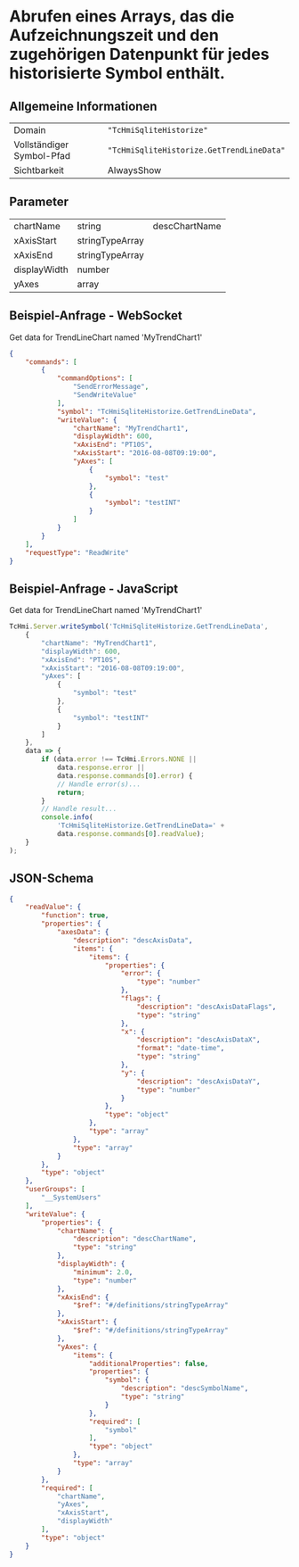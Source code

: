 # Abrufen eines Arrays, das die Aufzeichnungszeit und den zugehörigen Datenpunkt für jedes historisierte Symbol enthält.

## Allgemeine Informationen

|  |  |
| - | - |
| Domain | `"TcHmiSqliteHistorize"` |
| Vollständiger Symbol-Pfad | `"TcHmiSqliteHistorize.GetTrendLineData"` |
| Sichtbarkeit | AlwaysShow |

## Parameter

|  |  |  |
| - | - | - |
| chartName | string | descChartName |
| xAxisStart | stringTypeArray |  |
| xAxisEnd | stringTypeArray |  |
| displayWidth | number |  |
| yAxes | array |  |

## Beispiel-Anfrage - WebSocket

Get data for TrendLineChart named 'MyTrendChart1'
```json
{
    "commands": [
        {
            "commandOptions": [
                "SendErrorMessage",
                "SendWriteValue"
            ],
            "symbol": "TcHmiSqliteHistorize.GetTrendLineData",
            "writeValue": {
                "chartName": "MyTrendChart1",
                "displayWidth": 600,
                "xAxisEnd": "PT10S",
                "xAxisStart": "2016-08-08T09:19:00",
                "yAxes": [
                    {
                        "symbol": "test"
                    },
                    {
                        "symbol": "testINT"
                    }
                ]
            }
        }
    ],
    "requestType": "ReadWrite"
}
```

## Beispiel-Anfrage - JavaScript

Get data for TrendLineChart named 'MyTrendChart1'
```javascript
TcHmi.Server.writeSymbol('TcHmiSqliteHistorize.GetTrendLineData',
    {
        "chartName": "MyTrendChart1",
        "displayWidth": 600,
        "xAxisEnd": "PT10S",
        "xAxisStart": "2016-08-08T09:19:00",
        "yAxes": [
            {
                "symbol": "test"
            },
            {
                "symbol": "testINT"
            }
        ]
    },
    data => {
        if (data.error !== TcHmi.Errors.NONE ||
            data.response.error ||
            data.response.commands[0].error) {
            // Handle error(s)...
            return;
        }
        // Handle result...
        console.info(
            'TcHmiSqliteHistorize.GetTrendLineData=' +
            data.response.commands[0].readValue);
    }
);
```

## JSON-Schema

```json
{
    "readValue": {
        "function": true,
        "properties": {
            "axesData": {
                "description": "descAxisData",
                "items": {
                    "items": {
                        "properties": {
                            "error": {
                                "type": "number"
                            },
                            "flags": {
                                "description": "descAxisDataFlags",
                                "type": "string"
                            },
                            "x": {
                                "description": "descAxisDataX",
                                "format": "date-time",
                                "type": "string"
                            },
                            "y": {
                                "description": "descAxisDataY",
                                "type": "number"
                            }
                        },
                        "type": "object"
                    },
                    "type": "array"
                },
                "type": "array"
            }
        },
        "type": "object"
    },
    "userGroups": [
        "__SystemUsers"
    ],
    "writeValue": {
        "properties": {
            "chartName": {
                "description": "descChartName",
                "type": "string"
            },
            "displayWidth": {
                "minimum": 2.0,
                "type": "number"
            },
            "xAxisEnd": {
                "$ref": "#/definitions/stringTypeArray"
            },
            "xAxisStart": {
                "$ref": "#/definitions/stringTypeArray"
            },
            "yAxes": {
                "items": {
                    "additionalProperties": false,
                    "properties": {
                        "symbol": {
                            "description": "descSymbolName",
                            "type": "string"
                        }
                    },
                    "required": [
                        "symbol"
                    ],
                    "type": "object"
                },
                "type": "array"
            }
        },
        "required": [
            "chartName",
            "yAxes",
            "xAxisStart",
            "displayWidth"
        ],
        "type": "object"
    }
}
```
